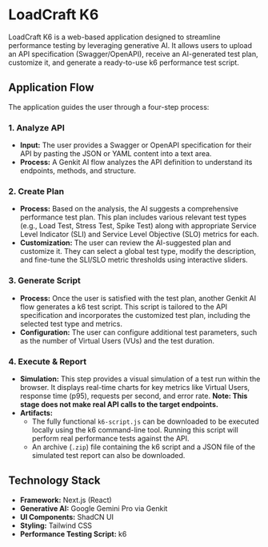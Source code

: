 # LoadCraft K6

LoadCraft K6 is a web-based application designed to streamline performance testing by leveraging generative AI. It allows users to upload an API specification (Swagger/OpenAPI), receive an AI-generated test plan, customize it, and generate a ready-to-use k6 performance test script.

## Application Flow

The application guides the user through a four-step process:

### 1. Analyze API
- **Input:** The user provides a Swagger or OpenAPI specification for their API by pasting the JSON or YAML content into a text area.
- **Process:** A Genkit AI flow analyzes the API definition to understand its endpoints, methods, and structure.

### 2. Create Plan
- **Process:** Based on the analysis, the AI suggests a comprehensive performance test plan. This plan includes various relevant test types (e.g., Load Test, Stress Test, Spike Test) along with appropriate Service Level Indicator (SLI) and Service Level Objective (SLO) metrics for each.
- **Customization:** The user can review the AI-suggested plan and customize it. They can select a global test type, modify the description, and fine-tune the SLI/SLO metric thresholds using interactive sliders.

### 3. Generate Script
- **Process:** Once the user is satisfied with the test plan, another Genkit AI flow generates a k6 test script. This script is tailored to the API specification and incorporates the customized test plan, including the selected test type and metrics.
- **Configuration:** The user can configure additional test parameters, such as the number of Virtual Users (VUs) and the test duration.

### 4. Execute & Report
- **Simulation:** This step provides a visual simulation of a test run within the browser. It displays real-time charts for key metrics like Virtual Users, response time (p95), requests per second, and error rate. **Note: This stage does not make real API calls to the target endpoints.**
- **Artifacts:**
    - The fully functional `k6-script.js` can be downloaded to be executed locally using the k6 command-line tool. Running this script will perform real performance tests against the API.
    - An archive (`.zip`) file containing the k6 script and a JSON file of the simulated test report can also be downloaded.

## Technology Stack
- **Framework:** Next.js (React)
- **Generative AI:** Google Gemini Pro via Genkit
- **UI Components:** ShadCN UI
- **Styling:** Tailwind CSS
- **Performance Testing Script:** k6
